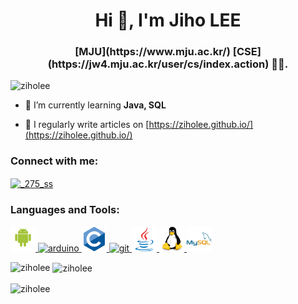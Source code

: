 <h1 align="center">Hi 👋, I'm Jiho LEE</h1>
<h3 align="center">[MJU](https://www.mju.ac.kr/) [CSE](https://jw4.mju.ac.kr/user/cs/index.action) 👨‍💻.</h3>

<p align="left"> <img src="https://komarev.com/ghpvc/?username=ziholee&label=Profile%20views&color=0e75b6&style=flat" alt="ziholee" /> </p>

- 🌱 I’m currently learning **Java, SQL**

- 📝 I regularly write articles on [https://ziholee.github.io/](https://ziholee.github.io/)

<h3 align="left">Connect with me:</h3>
<p align="left">
<a href="https://instagram.com/_275_ss" target="blank"><img align="center" src="https://raw.githubusercontent.com/rahuldkjain/github-profile-readme-generator/master/src/images/icons/Social/instagram.svg" alt="_275_ss" height="30" width="40" /></a>
</p>

<h3 align="left">Languages and Tools:</h3>
<p align="left"> <a href="https://developer.android.com" target="_blank" rel="noreferrer"> <img src="https://raw.githubusercontent.com/devicons/devicon/master/icons/android/android-original-wordmark.svg" alt="android" width="40" height="40"/> </a> <a href="https://www.arduino.cc/" target="_blank" rel="noreferrer"> <img src="https://cdn.worldvectorlogo.com/logos/arduino-1.svg" alt="arduino" width="40" height="40"/> </a> <a href="https://www.cprogramming.com/" target="_blank" rel="noreferrer"> <img src="https://raw.githubusercontent.com/devicons/devicon/master/icons/c/c-original.svg" alt="c" width="40" height="40"/> </a> <a href="https://git-scm.com/" target="_blank" rel="noreferrer"> <img src="https://www.vectorlogo.zone/logos/git-scm/git-scm-icon.svg" alt="git" width="40" height="40"/> </a> <a href="https://www.java.com" target="_blank" rel="noreferrer"> <img src="https://raw.githubusercontent.com/devicons/devicon/master/icons/java/java-original.svg" alt="java" width="40" height="40"/> </a> <a href="https://www.linux.org/" target="_blank" rel="noreferrer"> <img src="https://raw.githubusercontent.com/devicons/devicon/master/icons/linux/linux-original.svg" alt="linux" width="40" height="40"/> </a> <a href="https://www.mysql.com/" target="_blank" rel="noreferrer"> <img src="https://raw.githubusercontent.com/devicons/devicon/master/icons/mysql/mysql-original-wordmark.svg" alt="mysql" width="40" height="40"/> </a> </p>

<p><img align="left" src="https://github-readme-stats.vercel.app/api/top-langs?username=ziholee&show_icons=true&locale=en&layout=compact" alt="ziholee" /></p>

<p>&nbsp;<img align="center" src="https://github-readme-stats.vercel.app/api?username=ziholee&show_icons=true&locale=en" alt="ziholee" /></p>

<p><img align="center" src="https://github-readme-streak-stats.herokuapp.com/?user=ziholee&theme=dark" alt="ziholee" /></p>
